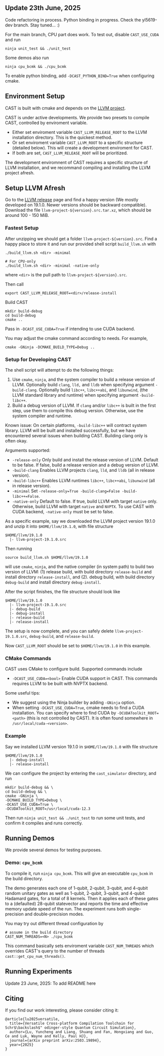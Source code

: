 ## Update 23th June, 2025
Code refactoring in process. Python binding in progress. Check the yl5619-dev branch. Stay tuned... :)

For the main branch, CPU part does work. To test out, disable `CAST_USE_CUDA` and run
```
ninja unit_test && ./unit_test
```
Some demos also run
```
ninja cpu_bcmk && ./cpu_bcmk
```

To enable python binding, add `-DCAST_PYTHON_BIND=True` when configuring cmake.

## Environment Setup
CAST is built with cmake and depends on the [LLVM project](https://github.com/llvm/llvm-project).

CAST is under active developments. We provide two presets to compile CAST, controlled by enviroment variable.

- Either set enviroment variable `CAST_LLVM_RELEASE_ROOT` to the LLVM installation directory. This is the quickest method.
- Or set enviroment variable `CAST_LLVM_ROOT` to a specific structure (detailed below). This will create a development enviroment for CAST.
- If both are set, `CAST_LLVM_RELEASE_ROOT` will be prioritized. 

The development enviromnent of CAST requires a specific structure of LLVM installation, and we recommand compiling and installing the LLVM project afresh.

## Setup LLVM Afresh
Go to the [LLVM release](https://releases.llvm.org/) page and find a happy version (We mostly developed on 19.1.0. Newer versions should be backward compatible). Download the file `llvm-project-${version}.src.tar.xz`, which should be around 100 - 150 MiB.

### Fastest Setup
After unzipping we should get a folder `llvm-project-${version}.src`. Find a happy place to store it and run our provided shell script `build_llvm.sh` with 

```
./build_llvm.sh <dir> -minimal

# For CPU-only
./build_llvm.sh <dir> -minimal -native-only
```
where `<dir>` is the pull path to `llvm-project-${version}.src`.

Then call
```
export CAST_LLVM_RELEASE_ROOT=<dir>/release-install
```

Build CAST
```
mkdir build-debug
cd build-debug
cmake ..
```
Pass in `-DCAST_USE_CUDA=True` if intending to use CUDA backend.

You may adjust the cmake command according to needs. For example,
```
cmake -GNinja -DCMAKE_BUILD_TYPE=Debug ..
```

### Setup for Developing CAST
The shell script will attempt to do the following things:

1. Use `cmake`, `ninja`, and the system compiler to build a release version of LLVM. Optionally build `clang`, `lld,` and `lldb` when specifying argument `-build-clang`. Optionally build `libc++`, `libc++abi`, and `libunwind`, (the LLVM standard library and runtime) when specifying argument `-build-libc++`.  
2. Build a debug version of LLVM. If `clang` and/or `libc++` is built in the first step, use them to compile this debug version. Otherwise, use the system compiler and runtime. 

Known issue: On certain platforms, `-build-libc++` will contract system library. LLVM will be built and installed successfully, but we have encountered several issues when building CAST. Building clang only is often okay.

Arguments supported:
- `-release-only` Only build and install the release version of LLVM. Default to be false. If false, build a release version and a debug version of LLVM.
- `-build-clang` Enables LLVM projects `clang`, `lld`, and `lldb` (all in release version).
- `-build-libc++` Enables LLVM runtimes `libc++`, `libc++abi`, `libunwind` (all in release version).
- `-minimal` Set `-release-only=True -build-clang=False -build-libc++=False`.
- `-native-only` Default to false. If true, build LLVM with target `native` only. Otherwise, build LLVM with target `native` and `NVPTX`. To use CAST with CUDA backend, `-native-only` must be set to false.


As a specific example, say we downloaded the LLVM project version 19.1.0 and unzip it into `$HOME/llvm/19.1.0`, with file structure
```
$HOME/llvm/19.1.0
  |- llvm-project-19.1.0.src
```
Then running
```
source build_llvm.sh $HOME/llvm/19.1.0
```
will use `cmake`, `ninja`, and the native compiler (in system path) to build two version of LLVM: (1) release build, with build directory `release-build` and install directory `release-install`, and (2). debug build, with build directory `debug-build` and install directory `debug-install`.

After the script finishes, the file structure should look like
```
$HOME/llvm/19.1.0
  |- llvm-project-19.1.0.src
  |- debug-build
  |- debug-install
  |- release-build
  |- release-install
```
The setup is now complete, and you can safely delete `llvm-project-19.1.0.src`, `debug-build`, and `release-build`. 

Now `CAST_LLVM_ROOT` should be set to `$HOME/llvm/19.1.0` in this example.

### CMake Commands
CAST uses CMake to configure build. Supported commands include
- `-DCAST_USE_CUDA=<bool>` Enable CUDA support in CAST. This commands requires LLVM to be built with NVPTX backend.

Some useful tips:
- We suggest using the Ninja builder by adding `-GNinja` option.
- When setting `-DCAST_USE_CUDA=True`, cmake needs to find a CUDA installation. You can specify where to find CUDA by `-DCUDAToolkit_ROOT=<path>` (this is not controlled by CAST). It is often found somewhere in `/usr/local/cuda-<version>`. 

### Example
Say we installed LLVM version 19.1.0 in `$HOME/llvm/19.1.0` with file structure
```
$HOME/llvm/19.1.0
  |- debug-install
  |- release-install
```
We can configure the project by entering the `cast_simulator` directory, and run
```
mkdir build-debug && \
cd build-debug && \
cmake -GNinja \
-DCMAKE_BUILD_TYPE=Debug \
-DCAST_USE_CUDA=True \
-DCUDAToolkit_ROOT=/usr/local/cuda-12.3
```

Then run `ninja unit_test && ./unit_test` to run some unit tests, and confirm it compiles and runs correctly.

## Running Demos
We provide several demos for testing purposes.

### Demo: `cpu_bcmk`
To compile it, run `ninja cpu_bcmk`. This will give an executable `cpu_bcmk` in the build directory.

The demo generates each one of 1-qubit, 2-qubit, 3-qubit, and 4-qubit random unitary gates as well as 1-qubit, 2-qubit, 3-qubit, and 4-qubit Hadamard gates, for a total of 8 kernels. Then it applies each of these gates to a (defaulted) 28-qubit statevector and reports the time and effective memory update speed of the run. The experiment runs both single-precision and double-precision modes.

You may try out different thread configuration by
```
# assume in the build directory
CAST_NUM_THREADS=<N> ./cpu_bcmk
```
This command basically sets enviroment variable `CAST_NUM_THREADS` which overrides CAST's query to the number of threads `cast::get_cpu_num_threads()`.


## Running Experiments
Update 23 June, 2025: To add README here
<!-- To use our provided CostModel class to conduct benchmarks for a cost model specialized to your hardware platform follow the steps below: -->

<!-- ### CPU
To perform benchmarks on your CPU, run a command such as the following from inside the build-debug folder:
```
ninja cost_model && ./cost_model -o cost_model.csv -T4 -N 10 -simd-s 2
```
Note: you can substitute the arguments provided, or include additional flags. Run `ninja cost_model && ./cost_model --help` to see the manual.

### GPU:
To run benchmarks on your Nvidia GPU, run the following command from inside the build-debug folder:
```
ninja cost_model_cuda && ./cost_model_cuda -o cost_model_cuda.csv --blockSize 128 -N 10 -workerThreads 8
```
Note: you can customise the flags above, or include additional ones. Run `ninja cost_model_cuda && ./cost_model_cuda --help` to see the manual.

### Apply Cost Model
*Check: have access to qasm files?

```
ninja demo_ptx && ./demo_ptx ../examples/qft/qft-28-cp.qasm -T4 --run-no-fuse --run-naive-fuse --run-adaptive-fuse --run-cuda-fuse --model cost_model.csv --cuda-model cost_model_cuda.csv --blocksize 128
``` -->

## Citing

If you find our work interesting, please consider citing it:
```
@article{lu2025versatile,
  title={Versatile Cross-platform Compilation Toolchain for Schr$\backslash$" odinger-style Quantum Circuit Simulation},
  author={Lu, Yuncheng and Liang, Shuang and Fan, Hongxiang and Guo, Ce and Luk, Wayne and Kelly, Paul HJ},
  journal={arXiv preprint arXiv:2503.19894},
  year={2025}
}
```